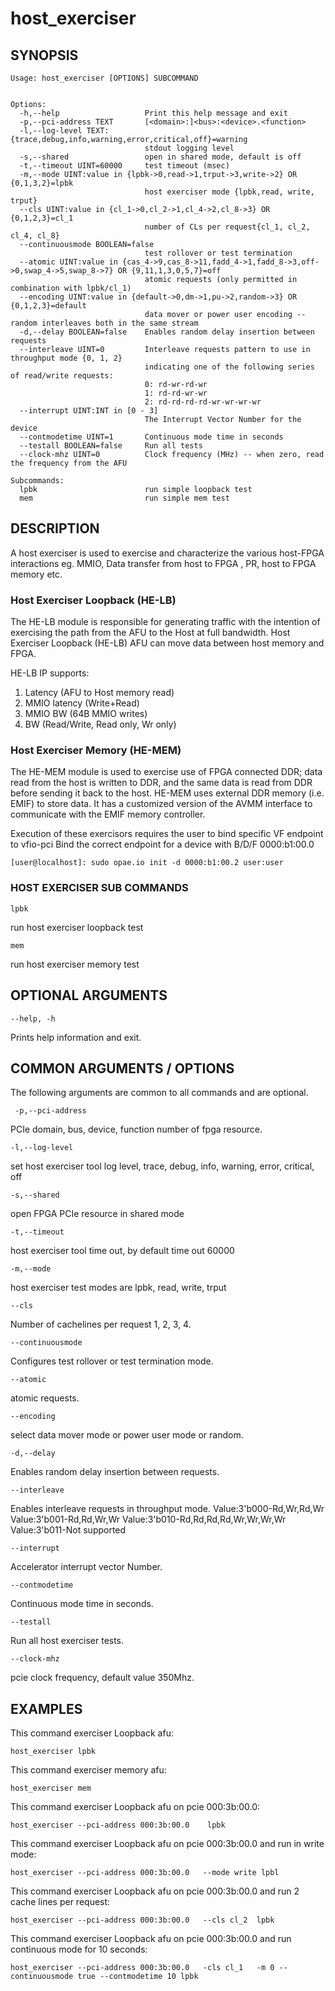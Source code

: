 # host_exerciser #

## SYNOPSIS ##
```console
Usage: host_exerciser [OPTIONS] SUBCOMMAND


Options:
  -h,--help                   Print this help message and exit
  -p,--pci-address TEXT       [<domain>:]<bus>:<device>.<function>
  -l,--log-level TEXT:{trace,debug,info,warning,error,critical,off}=warning
                              stdout logging level
  -s,--shared                 open in shared mode, default is off
  -t,--timeout UINT=60000     test timeout (msec)
  -m,--mode UINT:value in {lpbk->0,read->1,trput->3,write->2} OR {0,1,3,2}=lpbk
                              host exerciser mode {lpbk,read, write, trput}
  --cls UINT:value in {cl_1->0,cl_2->1,cl_4->2,cl_8->3} OR {0,1,2,3}=cl_1
                              number of CLs per request{cl_1, cl_2, cl_4, cl_8}
  --continuousmode BOOLEAN=false
                              test rollover or test termination
  --atomic UINT:value in {cas_4->9,cas_8->11,fadd_4->1,fadd_8->3,off->0,swap_4->5,swap_8->7} OR {9,11,1,3,0,5,7}=off
                              atomic requests (only permitted in combination with lpbk/cl_1)
  --encoding UINT:value in {default->0,dm->1,pu->2,random->3} OR {0,1,2,3}=default
                              data mover or power user encoding -- random interleaves both in the same stream
  -d,--delay BOOLEAN=false    Enables random delay insertion between requests
  --interleave UINT=0         Interleave requests pattern to use in throughput mode {0, 1, 2}
                              indicating one of the following series of read/write requests:
                              0: rd-wr-rd-wr
                              1: rd-rd-wr-wr
                              2: rd-rd-rd-rd-wr-wr-wr-wr
  --interrupt UINT:INT in [0 - 3]
                              The Interrupt Vector Number for the device
  --contmodetime UINT=1       Continuous mode time in seconds
  --testall BOOLEAN=false     Run all tests
  --clock-mhz UINT=0          Clock frequency (MHz) -- when zero, read the frequency from the AFU

Subcommands:
  lpbk                        run simple loopback test
  mem                         run simple mem test

```



## DESCRIPTION ##
A host exerciser is used to exercise and characterize the various host-FPGA
interactions eg. MMIO, Data transfer from host to FPGA , PR, host to FPGA memory etc.

### Host Exerciser Loopback (HE-LB) ###
The HE-LB module is responsible for generating traffic with the intention of exercising the path from the AFU to the Host at full bandwidth. 
Host Exerciser Loopback (HE-LB) AFU can move data between host memory and FPGA.

HE-LB IP supports:
1. Latency (AFU to Host memory read)
2. MMIO latency (Write+Read)
3. MMIO BW (64B MMIO writes)
4. BW (Read/Write, Read only, Wr only)

### Host Exerciser Memory (HE-MEM) ###
The HE-MEM module is used to exercise use of FPGA connected DDR; data read from the host is 
written to DDR, and the same data is read from DDR before sending it back to the 
host. HE-MEM uses external DDR memory (i.e. EMIF) to store data. It has a customized
version of the AVMM interface to communicate with the EMIF memory controller.

Execution of these exercisors requires the user to bind specific VF endpoint to vfio-pci
Bind the correct endpoint for a device with B/D/F 0000:b1:00.0

`[user@localhost]: sudo opae.io init -d 0000:b1:00.2 user:user`

### HOST EXERCISER SUB COMMANDS ###
`lpbk`

run host exerciser loopback test

`mem`

run host exerciser memory test


## OPTIONAL ARGUMENTS ##
`--help, -h`

Prints help information and exit.


## COMMON ARGUMENTS / OPTIONS ##
The following arguments are common to all commands and are optional.

` -p,--pci-address`

PCIe domain, bus, device, function number of fpga resource.

`-l,--log-level`

set host exerciser tool log level, trace, debug, info, warning, error, critical, off

`-s,--shared `

open FPGA PCIe resource in shared mode

`-t,--timeout`

host exerciser tool time out, by default time out 60000

`-m,--mode`

host exerciser test modes are lpbk, read, write, trput


`--cls`

Number of cachelines per request 1, 2, 3, 4.


`--continuousmode`

Configures test rollover or test termination mode.


`--atomic`

atomic requests.


`--encoding`

select data mover mode or power user mode or random.


`-d,--delay`

Enables random delay insertion between requests.


`--interleave`

Enables interleave requests in throughput mode.
Value:3'b000-Rd,Wr,Rd,Wr
Value:3'b001-Rd,Rd,Wr,Wr
Value:3'b010-Rd,Rd,Rd,Rd,Wr,Wr,Wr,Wr
Value:3'b011-Not supported


`--interrupt`

Accelerator interrupt vector Number.


`--contmodetime`

 Continuous mode time in seconds.
 
 
 `--testall `

Run all host exerciser tests.


 `--clock-mhz`

pcie clock frequency, default value 350Mhz.



## EXAMPLES ##
This command exerciser Loopback afu:
```console
host_exerciser lpbk
```

This command exerciser memory afu:
```console
host_exerciser mem
```

This command exerciser Loopback afu on pcie 000:3b:00.0:
```console
host_exerciser --pci-address 000:3b:00.0    lpbk
```

This command exerciser Loopback afu on pcie 000:3b:00.0 and run in write mode:
```console
host_exerciser --pci-address 000:3b:00.0   --mode write lpbl
```

This command exerciser Loopback afu on pcie 000:3b:00.0 and run 2 cache lines per request:
```console
host_exerciser --pci-address 000:3b:00.0   --cls cl_2  lpbk
```

This command exerciser Loopback afu on pcie 000:3b:00.0 and run continuous mode for 10 seconds:
```console
host_exerciser --pci-address 000:3b:00.0   -cls cl_1   -m 0 --continuousmode true --contmodetime 10 lpbk
```
